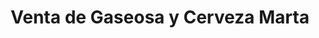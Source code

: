 ---
title: "Venta de Gaseosa y Cerveza Marta"
url: /san-vicente/venta-de-gaseosa-y-cerveza-marta/
shop: Lebensmittel
---